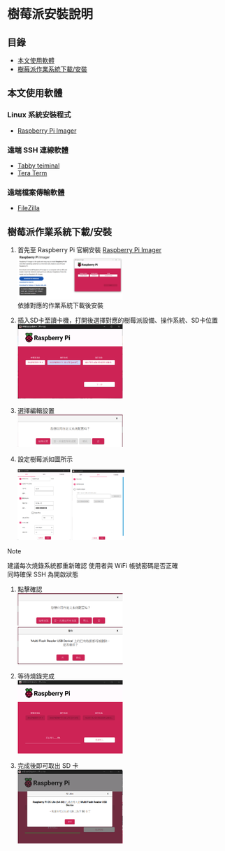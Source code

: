 # 樹莓派安裝說明

## 目錄

- [本文使用軟體](#本文使用軟體)
- [樹莓派作業系統下載/安裝](#樹莓派作業系統下載安裝)

## 本文使用軟體

### Linux 系統安裝程式

- [Raspberry Pi Imager](https://www.raspberrypi.com/software/)

### 遠端 SSH 連線軟體

- [Tabby teiminal](https://tabby.sh/)
- [Tera Term](https://teratermproject.github.io/index-en.html/)

### 遠端檔案傳輸軟體

- [FileZilla](https://filezilla-project.org/)

## 樹莓派作業系統下載/安裝

1. 首先至 Raspberry Pi 官網安裝 [Raspberry Pi Imager](https://www.raspberrypi.com/software/)  
    <img src="./images/RPi_imager_download.png" alt="img" width=50%>  
依據對應的作業系統下載後安裝

1. 插入SD卡至讀卡機，打開後選擇對應的樹莓派設備、操作系統、SD卡位置  
    <img src="./images/imager_setting_1.png" alt="img1" width=50%>

1. 選擇編輯設置  
    <img src="./images/imager_setting_2.png" alt="img2" width=50%>

1. 設定樹莓派如圖所示  

    <img src="./images/imager_setting_3.png" alt="img3" width="25%">
    <img src="./images/imager_setting_4.png" alt="img4" width="25%">

> [!NOTE]
> 建議每次燒錄系統都重新確認 使用者與 WiFi 帳號密碼是否正確  
> 同時確保 SSH 為開啟狀態

1. 點擊確認  
    <img src="./images/imager_setting_5.png" alt="img5" width=50%>
    <img src="./images/imager_setting_6.png" alt="img6" width=50%>

1. 等待燒錄完成  
    <img src="./images/imager_setting_7.png" alt="img7" width=50%>

1. 完成後即可取出 SD 卡  
    <img src="./images/imager_setting_8.png" alt="img8" width=50%>

